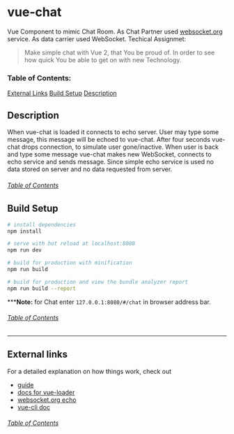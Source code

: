 # vue-chat

Vue Component to mimic Chat Room. As Chat Partner used
[websocket.org](#http://websocket.org/) service. As data carrier used
WebSocket.
Techical Assignmet:
> Make simple chat with Vue 2, that You be proud of. In order to see how
> quick You be able to get on with new Technology.

### Table of Contents: 
[External Links](#external-links)
[Build Setup](#build-setup)
[Description](#description)

## Description

When vue-chat is loaded it connects to echo server. User may type some
message, this message will be echoed to vue-chat. After four
seconds vue-chat drops connection, to simulate user gone/inactive. When user
is back and type some message vue-chat makes new WebSocket, connects to
echo service and sends message. Since simple echo service is used no data
stored on server and no data requested from server.

###### [Table of Contents](#table-of-contents)

## Build Setup

``` bash
# install dependencies
npm install

# serve with hot reload at localhost:8080
npm run dev

# build for production with minification
npm run build

# build for production and view the bundle analyzer report
npm run build --report
```
*****Note:** for Chat enter `127.0.0.1:8080/#/chat` in browser address bar.

###### [Table of Contents](#table-of-contents)
***************
## External links

For a detailed explanation on how things work, check out
- [guide](http://vuejs-templates.github.io/webpack/)
- [docs for vue-loader](http://vuejs.github.io/vue-loader)
- [websocket.org echo](http://websocket.org/echo.html)
- [vue-cli doc](https://github.com/vuejs/vue-cli/blob/dev/docs/README.md)

###### [Table of Contents](#table-of-contents)
